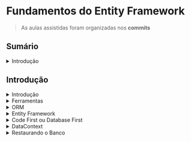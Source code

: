 <h1>Fundamentos do Entity Framework</h1>

> As aulas assistidas foram organizadas nos **commits**

<!--#region Sumário -->

<h2>Sumário</h2>

<details><summary>Introdução</summary>

<ul>
    <li><a href="#introducao">Introdução</a></li>
    <li><a href="#ferramentas">Ferramentas</a></li>
    <li><a href="#orm">ORM</a></li>
    <li><a href="#ef">Entity Framework</a></li>
    <li><a href="#code-database-first">Code First ou Database First</a></li>
    <li><a href="#datacontext">DataContext</a></li>
    <li><a href="#restaurando-banco">Restaurando o banco</a></li>
</ul>

</details>

<!--#endregion -->

<!--#region Introdução -->

<h2>Introdução</h2>

<!--#region Introdução -->

<details id="introducao"><summary>Introdução</summary>

<br/>

<p>Objetivos:</p>
<ul>    
    <li>Introdução e imersão</li>
    <li>Relacionamentos</li>
    <li>CRUD</li>
    <li>Migrations</li>
    <li>Performance</li>
</ul>

</details>

<!--#endregion -->

<!--#region Ferramentas -->

<details id="ferramentas"><summary>Ferramentas</summary>

<br/>

<p>Requisitos:</p>
<ul>
    <li>Fundamentos C#</li>
    <li>OOP</li>
    <li>SQL Server</li>
    <li>Dapper</li>
</ul>

<p>Ferramentas:</p>
<ul>
    <li>Fundamentos C#, OOP, SQL Server, Dapper</li>
    <li>Windows, Mac ou Linux</li>
    <li>.NET 5 ou superior</li>
    <li>Azure Data Studio</li>
    <li>SQL Server</li>
    <li>Visual Studio Code</li>    
</ul>

</details>

<!--#endregion -->

<!--#region ORM -->

<details id="orm"><summary>ORM</summary>

<br/>

<p>Object/ Relational Mapping:</p>
<ul>    
    <li>Mapeamento Objeto/ Relacional</li>
    <li>Responsável por fazer o DE-PARA</li>
    <li>Parte essencial do Entity Framework</li>
    <li>Similar ao Dapper</li>
</ul>

</details>

<!--#endregion -->

<!--#region Entity Framework -->

<details id="ef"><summary>Entity Framework</summary>

<br/>

<p>Framework:</p>
<ul>    
    <li>Conjunto de bibliotecas</li>
    <li>Muito mais poderoso que o Dapper</li>
    <ul>
        <li>Maix compleso e mais <b>pesado</b></li>
    </ul>
    <li>Permite trabalhar com:</li>
    <ul>
        <li>CRUD</li>
        <li>Migrações</li>
    </ul>
</ul>

</details>

<!--#endregion -->

<!--#region Code First ou Database First -->

<details id="code-database-first"><summary>Code First ou Database First</summary>

<br/>

<p>Projetos Greenfield e Brownfield</p>

<br/>

<p>Abordagens:</p>

<p>1. Database First:</p>
<ul>
<li>O banco já está feito</li>
<li>Mapeamos o que existe para os novos objetos criados</li>
</ul>

<p>2. Code First:</p>
<ul>
<li>Também conhecido como <b>Model First</b></li>
<li>Começamos pelo código</li>
<li>Geramos o banco automaticamente via Migrations</li>
<li>Modelo amplamente usado</li>
</ul>

</details>

<!--#endregion -->

<!--#region DataContext -->

<details id="datacontext"><summary>DataContext</summary>

<br/>

<p>Contextos:</p>

<ul>
<li>Único objeto que o EF precisa</li>
<li>Define o <b>banco de dados</b> em memória</li>
<li>Composto por subconjuntos de dados chamados de <b>DbSet</b></li>
</ul>

</details>

<!--#endregion -->

<!--#region Restaurando o Banco -->

<details id="restaurando-banco"><summary>Restaurando o Banco</summary>

<br/>

<p>Preparando o ambiente:</p>

[Docker Desktop](https://www.docker.com/products/docker-desktop/)

[Docker - Instalação, Configuração e Primeiros Passos](https://balta.io/blog/docker-instalacao-configuracao-e-primeiros-passos)

[SQL Server Docker](https://balta.io/blog/sql-server-docker)

[Azure Data Studio](https://docs.microsoft.com/pt-br/sql/azure-data-studio/download-azure-data-studio?view=sql-server-ver16)

[Script SQL](./script.sql)

</details>

</details>

<!--#endregion -->

<!--#endregion -->
